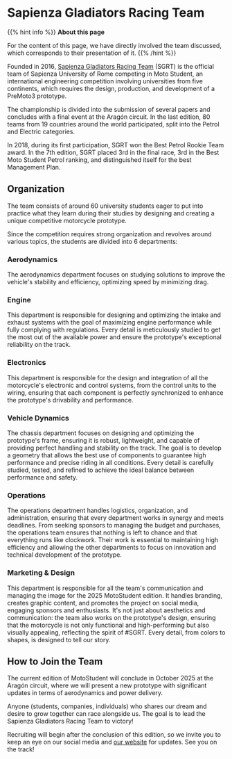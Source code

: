 # Sapienza Gladiators Racing Team

{{% hint info %}}
<i class="fa-solid fa-circle-info" style="color: #74C0FC;"></i> **About this page**

For the content of this page, we have directly involved the team discussed, which corresponds to their presentation of it.
{{% /hint %}}

Founded in 2016, [Sapienza Gladiators Racing Team](https://sapienzagladiators.it/) (SGRT) is the official team of Sapienza University of Rome competing in Moto Student, an international engineering competition involving universities from five continents, which requires the design, production, and development of a PreMoto3 prototype.

The championship is divided into the submission of several papers and concludes with a final event at the Aragón circuit. In the last edition, 80 teams from 19 countries around the world participated, split into the Petrol and Electric categories.

In 2018, during its first participation, SGRT won the Best Petrol Rookie Team award. In the 7th edition, SGRT placed 3rd in the final race, 3rd in the Best Moto Student Petrol ranking, and distinguished itself for the best Management Plan.

## Organization

The team consists of around 60 university students eager to put into practice what they learn during their studies by designing and creating a unique competitive motorcycle prototype.

Since the competition requires strong organization and revolves around various topics, the students are divided into 6 departments:

### Aerodynamics

The aerodynamics department focuses on studying solutions to improve the vehicle's stability and efficiency, optimizing speed by minimizing drag.

### Engine

This department is responsible for designing and optimizing the intake and exhaust systems with the goal of maximizing engine performance while fully complying with regulations. Every detail is meticulously studied to get the most out of the available power and ensure the prototype's exceptional reliability on the track.

### Electronics

This department is responsible for the design and integration of all the motorcycle's electronic and control systems, from the control units to the wiring, ensuring that each component is perfectly synchronized to enhance the prototype's drivability and performance.

### Vehicle Dynamics

The chassis department focuses on designing and optimizing the prototype's frame, ensuring it is robust, lightweight, and capable of providing perfect handling and stability on the track. The goal is to develop a geometry that allows the best use of components to guarantee high performance and precise riding in all conditions. Every detail is carefully studied, tested, and refined to achieve the ideal balance between performance and safety.

### Operations

The operations department handles logistics, organization, and administration, ensuring that every department works in synergy and meets deadlines. From seeking sponsors to managing the budget and purchases, the operations team ensures that nothing is left to chance and that everything runs like clockwork. Their work is essential to maintaining high efficiency and allowing the other departments to focus on innovation and technical development of the prototype.

### Marketing & Design

This department is responsible for all the team's communication and managing the image for the 2025 MotoStudent edition. It handles branding, creates graphic content, and promotes the project on social media, engaging sponsors and enthusiasts. It's not just about aesthetics and communication: the team also works on the prototype's design, ensuring that the motorcycle is not only functional and high-performing but also visually appealing, reflecting the spirit of #SGRT. Every detail, from colors to shapes, is designed to tell our story.

## How to Join the Team

The current edition of MotoStudent will conclude in October 2025 at the Aragón circuit, where we will present a new prototype with significant updates in terms of aerodynamics and power delivery.

Anyone (students, companies, individuals) who shares our dream and desire to grow together can race alongside us. The goal is to lead the Sapienza Gladiators Racing Team to victory!

Recruiting will begin after the conclusion of this edition, so we invite you to keep an eye on our social media and [our website](https://sapienzagladiators.it) for updates. See you on the track!
